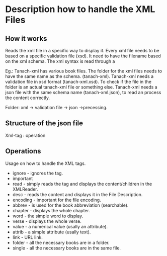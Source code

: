 # Description how to handle the XML Files

## How it works
Reads the xml file in a specific way to display it.
Every xml file needs to be based on a specific validation file (xsd). It need to have the filename based on the xml schema.
The xml syntax is read through a

Eg.: Tanach-xml has various book files. The folder for the xml files needs to have the same name as the schema. (tanach-xml\).
     Tanach-xml needs a validation file in xsd format (tanach-xml.xsd). To check if the file in the folder is an actual tanach-xml file or something else.
     Tanach-xml needs a json file with the same schema name (tanach-xml.json), to read an process the content correctly.

Folder:
    xml -> validation file
        -> json
            ->precessing.

## Structure of the json file
   Xml-tag : operation

## Operations
Usage on how to handle the XML tags.

* ignore - ignores the tag.
* important
* read - simply reads the tag and displays the content/children in the XMLReader.
* desc - reads the content and displays it in the File Description.
* encoding - important for the file encoding.
* abbrev - is used for the book abbreviation (searchable).
* chapter - displays the whole chapter.
* word - the simple word to display.
* verse - displays the whole verse.
* value - a numerical value (usally an attribute).
* attrib - a simple attribute (usally text).
* link - URL link.
* folder - all the necessary books are in a folder.
* single - all the necessary books are in the same file.
